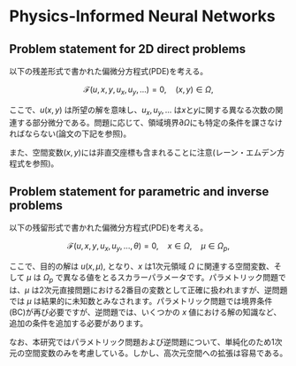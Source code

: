 # Physics-Informed Neural Networks

## Problem statement for 2D direct problems

以下の残差形式で書かれた偏微分方程式(PDE)を考える。
```math
\mathcal{F}(u,x,y,u_x,u_y,...)=0,\quad(x,y)\in\Omega,
```
ここで、$u(x,y)$ は所望の解を意味し、$u_x, u_y, ...$ は$x$と$y$に関する異なる次数の関連する部分微分である。問題に応じて、領域境界$\partial \Omega$にも特定の条件を課さなければならない(論文の下記を参照)。

また、空間変数$(x,y)$には非直交座標も含まれることに注意(レーン・エムデン方程式を参照)。

## Problem statement for parametric and inverse problems

以下の残留形式で書かれた偏微分方程式(PDE)を考える。
```math
\mathcal{F}(u,x,y,u_x,u_y,...,\theta)=0,\quad x\in\Omega,\quad\mu\in\Omega_{p},
```
ここで、目的の解は $u(x,\mu)$, となり、$x$ は1次元領域 $\Omega$ に関連する空間変数、そして $\mu$ は $\Omega_{p}$ で異なる値をとるスカラーパラメータです。パラメトリック問題では、$\mu$ は2次元直接問題における2番目の変数として正確に扱われますが、逆問題では $\mu$ は結果的に未知数とみなされます。パラメトリック問題では境界条件(BC)が再び必要ですが、逆問題では、いくつかの $x$ 値における解の知識など、追加の条件を追加する必要があります。

なお、本研究ではパラメトリック問題および逆問題について、単純化のため1次元の空間変数のみを考慮している。しかし、高次元空間への拡張は容易である。
